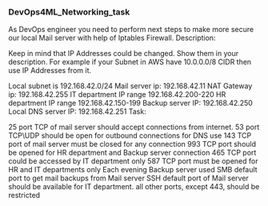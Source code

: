 ### DevOps4ML_Networking_task
As DevOps engineer you need to perform next steps to make more secure our local Mail server with help of Iptables Firewall.
Description:

Keep in mind that IP Addresses could be changed. Show them in your description. For example if your Subnet in AWS have 10.0.0.0/8 CIDR then use IP Addresses from it.

Local subnet is 192.168.42.0/24
Mail server ip: 192.168.42.11
NAT Gateway ip: 192.168.42.255
IT department IP range 192.168.42.200-220
HR department IP range 192.168.42.150-199
Backup server IP: 192.168.42.250
Local DNS server IP: 192.168.42.251
Task:

25 port TCP of mail server should accept connections from internet.
53 port TCP\UDP should be open for outbound connections for DNS use
143 TCP port of mail server must be closed for any connection
993 TCP port should be opened for HR department and Backup server connection
465 TCP port could be accessed by IT department only
587 TCP port must be opened for HR and IT departments only
Each evening Backup server used SMB default port to get mail backups from Mail server
SSH default port of Mail server should be available for IT department.
all other ports, except 443, should be restricted
